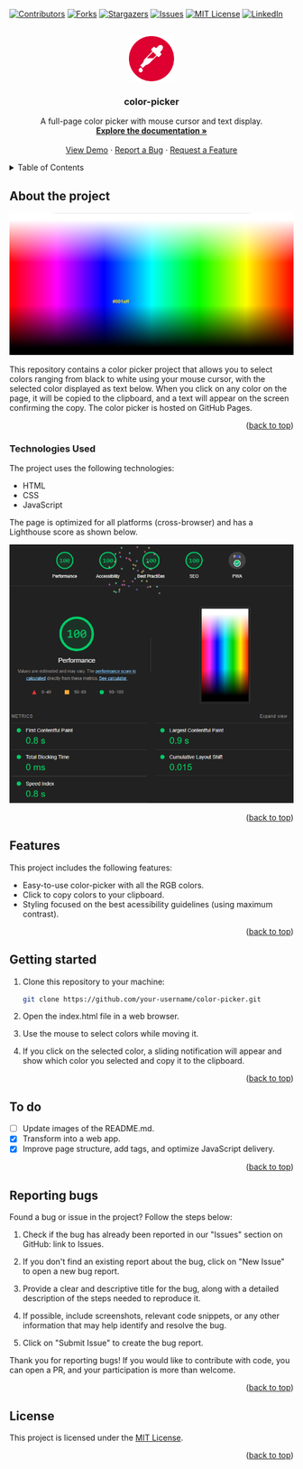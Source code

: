 <a name="readme-top"></a>

[![Contributors][contributors-shield]][contributors-url]
[![Forks][forks-shield]][forks-url]
[![Stargazers][stars-shield]][stars-url]
[![Issues][issues-shield]][issues-url]
[![MIT License][license-shield]][license-url]
[![LinkedIn][linkedin-shield]][linkedin-url]

<br />
<div align="center">
  <a href="https://github.com/voaneves/color-picker">
    <img src="img/color-picker-logo.png" alt="Logo" width="80" height="80">
  </a>
  <h3 align="center">color-picker</h3>
  <p align="center">
    A full-page color picker with mouse cursor and text display.
    <br />
    <a href="https://github.com/voaneves/color-picker"><strong>Explore the documentation »</strong></a>
    <br />
    <br />
    <a href="https://voaneves.com/color-picker">View Demo</a>
    ·
    <a href="https://github.com/voaneves/color-picker/issues">Report a Bug</a>
    ·
    <a href="https://github.com/voaneves/color-picker/issues">Request a Feature</a>
  </p>
</div>

<details>
  <summary>Table of Contents</summary>
  <ol>
    <li>
      <a href="#about-the-project">About the Project</a>
      <ul>
        <li><a href="#technologies-used">Technologies Used</a></li>
      </ul>
    </li>
    <li><a href="#features">Features</a></li>
    <li><a href="#getting-started">Getting started</a></li>
    <li><a href="#to-do">To Do</a></li>
    <li><a href="#reporting-bugs">Reporting Bugs</a></li>
    <li><a href="#license">License</a></li>
  </ol>
</details>

## About the project

<p align="center">
  <a href="https://voaneves.com/color-picker">
    <img alt="Website Image" src="img/color-picker.png" />
  </a>
</p>

This repository contains a color picker project that allows you to select colors ranging from black to white using your mouse cursor, with the selected color displayed as text below. When you click on any color on the page, it will be copied to the clipboard, and a text will appear on the screen confirming the copy. The color picker is hosted on GitHub Pages.

<p align="right">(<a href="#readme-top">back to top</a>)</p>

### Technologies Used

The project uses the following technologies:

- HTML
- CSS
- JavaScript

The page is optimized for all platforms (cross-browser) and has a Lighthouse score as shown below.

[![Lighthouse][lighthouse-img]][lighthouse-link]

<p align="right">(<a href="#readme-top">back to top</a>)</p>

## Features

This project includes the following features:

- Easy-to-use color-picker with all the RGB colors.
- Click to copy colors to your clipboard.
- Styling focused on the best acessibility guidelines (using maximum contrast).

<p align="right">(<a href="#readme-top">back to top</a>)</p>

## Getting started

1. Clone this repository to your machine:

   ```bash
   git clone https://github.com/your-username/color-picker.git

   ```

2. Open the index.html file in a web browser.

3. Use the mouse to select colors while moving it.

4. If you click on the selected color, a sliding notification will appear and show which color you selected and copy it to the clipboard.

<p align="right">(<a href="#readme-top">back to top</a>)</p>

## To do

- [ ] Update images of the README.md.
- [x] Transform into a web app.
- [x] Improve page structure, add <meta> tags, and optimize JavaScript delivery.

<p align="right">(<a href="#readme-top">back to top</a>)</p>

## Reporting bugs

Found a bug or issue in the project? Follow the steps below:

1. Check if the bug has already been reported in our "Issues" section on GitHub: link to Issues.

2. If you don't find an existing report about the bug, click on "New Issue" to open a new bug report.

3. Provide a clear and descriptive title for the bug, along with a detailed description of the steps needed to reproduce it.

4. If possible, include screenshots, relevant code snippets, or any other information that may help identify and resolve the bug.

5. Click on "Submit Issue" to create the bug report.

Thank you for reporting bugs! If you would like to contribute with code, you can open a PR, and your participation is more than welcome.

<p align="right">(<a href="#readme-top">back to top</a>)</p>

## License

This project is licensed under the [MIT License](/LICENSE).

<p align="right">(<a href="#readme-top">back to top</a>)</p>

[contributors-shield]: https://img.shields.io/github/contributors/voaneves/color-picker.svg?style=for-the-badge
[contributors-url]: https://github.com/voaneves/color-picker/graphs/contributors
[forks-shield]: https://img.shields.io/github/forks/voaneves/color-picker.svg?style=for-the-badge
[forks-url]: https://github.com/voaneves/color-picker/network/members
[stars-shield]: https://img.shields.io/github/stars/voaneves/color-picker.svg?style=for-the-badge
[stars-url]: https://github.com/voaneves.com/color-picker/stargazers
[issues-shield]: https://img.shields.io/github/issues/voaneves/color-picker.svg?style=for-the-badge
[issues-url]: https://github.com/voaneves/color-picker/issues
[license-shield]: https://img.shields.io/github/license/voaneves/color-picker.svg?style=for-the-badge
[license-url]: https://github.com/voaneves/color-picker/blob/master/LICENSE.txt
[linkedin-shield]: https://img.shields.io/badge/-LinkedIn-black.svg?style=for-the-badge&logo=linkedin&colorB=555
[linkedin-url]: https://linkedin.com/in/voaneves
[color-picker-logo]: img/color-picker-logo.webp
[color-picker-img]: img/color-picker.png
[color-picker-link]: https://voaneves.com/color-picker
[lighthouse-img]: img/lighthouse_score.png
[lighthouse-link]: https://pagespeed.web.dev/analysis/https-voaneves-com-color-picker/dy2zzoyur6?form_factor=mobile
